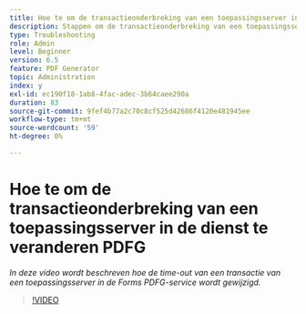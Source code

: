 ```yaml
---
title: Hoe te om de transactieonderbreking van een toepassingsserver in de dienst te veranderen PDFG
description: Stappen om de transactieonderbreking van een toepassingsserver voor PDF Generator te verhogen of te verminderen
type: Troubleshooting
role: Admin
level: Beginner
version: 6.5
feature: PDF Generator
topic: Administration
index: y
exl-id: ec190f18-1ab8-4fac-adec-3b64caee290a
duration: 83
source-git-commit: 9fef4b77a2c70c8cf525d42686f4120e481945ee
workflow-type: tm+mt
source-wordcount: '59'
ht-degree: 0%

---
```


# Hoe te om de transactieonderbreking van een toepassingsserver in de dienst te veranderen PDFG

*In deze video wordt beschreven hoe de time-out van een transactie van een toepassingsserver in de Forms PDFG-service wordt gewijzigd.*

>[!VIDEO](https://video.tv.adobe.com/v/335555?quality=12&learn=on)
